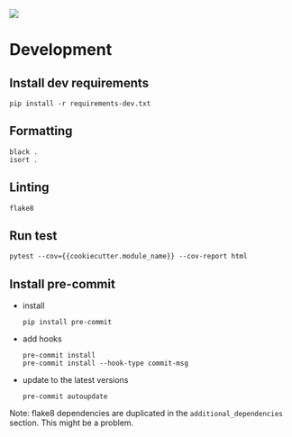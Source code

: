 ![](https://img.shields.io/badge/code%20style-black-000000.svg)

# Development

## Install dev requirements
```shell
pip install -r requirements-dev.txt
```

## Formatting
```shell
black .
isort .
```

## Linting
```shell
flake8
```

## Run test
```shell
pytest --cov={{cookiecutter.module_name}} --cov-report html
```

## Install pre-commit
- install
  ```shell
  pip install pre-commit
  ```
- add hooks
  ```shell
  pre-commit install
  pre-commit install --hook-type commit-msg
  ```
- update to the latest versions 
  ```shell
  pre-commit autoupdate
  ```

Note:
flake8 dependencies are duplicated in the `additional_dependencies` section.
This might be a problem.
